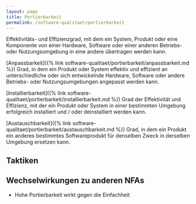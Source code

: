 ```yaml
---
layout: page
title: Portierbarkeit
permalink: /software-qualitaet/portierbarkeit
---
```

Effektivitäts- und Effizienzgrad, mit dem ein System, Produkt oder eine Komponente von einer Hardware, Software oder einer anderen Betriebs- oder Nutzungsumgebung in eine andere übertragen werden kann.

[Anpassbarkeit]({% link software-qualitaet/portierbarkeit/anpassbarkeit.md %})
Grad, in dem ein Produkt oder System effektiv und effizient an unterschiedliche oder sich entwickelnde Hardware, Software oder andere Betriebs- oder Nutzungsumgebungen angepasst werden kann.

[Installierbarkeit]({% link software-qualitaet/portierbarkeit/installierbarkeit.md %})
Grad der Effektivität und Effizienz, mit der ein Produkt oder System in einer bestimmten Umgebung erfolgreich installiert und / oder deinstalliert werden kann.

[Austauschbarkeit]({% link software-qualitaet/portierbarkeit/austauschbarkeit.md %})
Grad, in dem ein Produkt ein anderes bestimmtes Softwareprodukt für denselben Zweck in derselben Umgebung ersetzen kann.

## Taktiken

## Wechselwirkungen zu anderen NFAs

* Hohe Portierbarkeit wirkt gegen die Einfachheit